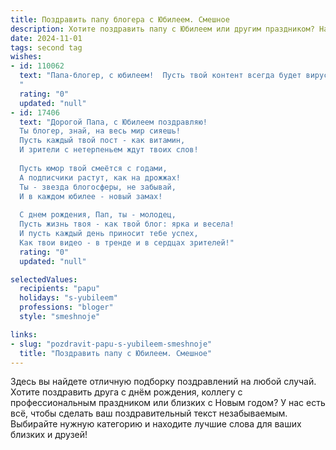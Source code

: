 ```yaml
---
title: Поздравить папу блогера с Юбилеем. Смешное
description: Хотите поздравить папу с Юбилеем или другим праздником? Наш ИИ создаст незабываемое поздравление, а вы обязательно выделитесь среди других.  
date: 2024-11-01
tags: second tag
wishes:
- id: 110062
  text: "Папа-блогер, с юбилеем!  Пусть твой контент всегда будет вирусным (в хорошем смысле, конечно!), подписчики – преданными, а лайки – неиссякаемыми, как твоя энергия и чувство юмора!  Желаем тебе море просмотров, океан комментариев и горы подарков!  И главное – не забывай вовремя выключать компьютер, чтобы успевать наслаждаться жизнью вне виртуального мира!  С праздником!
  "
  rating: "0"
  updated: "null"
- id: 17406
  text: "Дорогой Папа, с Юбилеем поздравляю!
  Ты блогер, знай, на весь мир сияешь!
  Пусть каждый твой пост - как витамин,
  И зрители с нетерпеньем ждут твоих слов!
  
  Пусть юмор твой смеётся с годами,
  А подписчики растут, как на дрожжах!
  Ты - звезда блогосферы, не забывай,
  И в каждом юбилее - новый замах!
  
  С днем рождения, Пап, ты - молодец,
  Пусть жизнь твоя - как твой блог: ярка и весела!
  И пусть каждый день приносит тебе успех,
  Как твои видео - в тренде и в сердцах зрителей!"
  rating: "0"
  updated: "null"

selectedValues:
  recipients: "papu"
  holidays: "s-yubileem"
  professions: "bloger"
  style: "smeshnoje"

links:
- slug: "pozdravit-papu-s-yubileem-smeshnoje"
  title: "Поздравить папу с Юбилеем. Смешное"
---
```


Здесь вы найдете отличную подборку поздравлений на любой случай.
Хотите поздравить друга с днём рождения, коллегу с профессиональным праздником или близких с Новым годом? У нас есть всё, чтобы сделать ваш поздравительный текст незабываемым. Выбирайте нужную категорию и находите лучшие слова для ваших близких и друзей!
